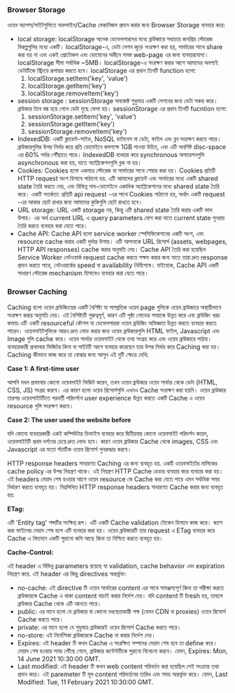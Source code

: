 ### Browser Storage
ওয়েব অ্যাপস/সাইটগুলিতে অফলাইন/Cache মেকানিজম প্রদান করার জন্য Browser Storage ব্যবহার করে: 
 - local storage: localStorage অনেক ডেভেলপারদের মধ্যে ব্রাউজারে সবচেয়ে জনপ্রিয় স্টোরেজ বিকল্পগুলির মধ্যে একটি। localStorage-এ, ডেটা সেশন জুড়ে সংরক্ষণ করা হয়, সার্ভারের সাথে share করা হয় না এবং একই প্রোটোকল এবং ডোমেনের অধীনে সমস্ত web-page এর জন্য ব্যবহারযোগ্য। localStorage সীমা সর্বাধিক ~5MB। localStorage-এ সংরক্ষণ করার আগে আমাদের অবশ্যই ডেটাটিকে স্ট্রিংয়ে রূপান্তর করতে হবে। localStorage এর প্রধান তিনটি function হলো:
   1. localStorage.setItem('key', 'value')
   2. localStorage.getItem('key')
   3. localStorage.removeItem('key')
 - session storage : sessionStorage অবজেক্ট শুধুমাত্র একটি সেশনের জন্য ডেটা সঞ্চয় করে। ব্রাউজার ট্যাব বন্ধ হয়ে গেলে ডেটা মুছে ফেলা হয়। sessionStorage এর প্রধান তিনটি fucntion হলো:
   1. sessionStorage.setItem('key', 'value')
   2. sessionStorage.getItem('key')
   3. sessionStorage.removeItem('key')
 - IndexedDB: একটি ক্লায়েন্ট-সাইড, NoSQL ডাটাবেস যা ডেটা, ফাইল এবং ব্লব সংরক্ষণ করতে পারে। ব্রাউজারগুলির উপর নির্ভর করে প্রতি ডোমেইনে কমপক্ষে 1GB পাওয়া উচিত, এবং এটি অবশিষ্ট disc-space এর 60% পর্যন্ত পৌঁছাতে পারে। IndexedDB ব্যবহার করে synchronous অপারেশনগুলি asynchronous করা হয়, যাতে অ্যাপ্লিকেশনগুলি ব্লক না হয়।
 - Cookies: Cookies হলো একমাত্র স্টোরেজ যা সার্ভারের সাথে শেয়ার করা হয়। Cookies প্রতিটি HTTP request অংশ হিসাবে পাঠানো হয়. এটি আমাদের ক্লায়েন্ট এবং সার্ভারের মধ্যে একটি shared state তৈরি করতে দেয়, এবং বিভিন্ন সাব-ডোমেইনে একাধিক অ্যাপ্লিকেশনের মধ্যে shared state তৈরি করে। একটি সতর্কতা: প্রতিটি api request -এর সাথে Cookies পাঠানো হয়, অর্থাৎ একটি request -এর আকার ছোট রাখার জন্য আমাদের কুকিগুলি ছোট রাখতে হবে।
 - URL storage: URL একটি storage নয়, কিন্তু এটি shared state তৈরি করার একটি ভাল উপায়। এর অর্থ current URL এ query parameters যোগ করা যাতে current state পুনরায় তৈরি করতে ব্যবহার করা যেতে পারে। 
 - Cache API: Cache API হলো service worker স্পেসিফিকেশনের একটি অংশ, এবং resource cache করার একটি দুর্দান্ত উপায়। এটি আপনাকে URL রিসোর্স (assets, webpages, HTTP API responses) cache করার অনুমতি দেয়। Cache API তৈরি করা হয়েছিল Service Worker নেটওয়ার্ক request cache করতে সক্ষম করার জন্য যাতে তারা দ্রুত response প্রদান করতে পারে, নেটওয়ার্কের speed বা availability নির্বিশেষে। যাইহোক, Cache API একটি সাধারণ স্টোরেজ mechanism হিসাবেও ব্যবহার করা যেতে পারে।


### Browser Caching
Caching হলো ওয়েব ব্রাউজিংয়ের একটি বৈশিষ্ট্য যা সাম্প্রতিক ওয়েব page গুলিকে ওয়েব ব্রাউজারে অস্থায়ীভাবে সংরক্ষণ করার অনুমতি দেয়। এই বৈশিষ্ট্যটি গুরুত্বপূর্ণ, কারণ এটি পৃষ্ঠা লোডের সময়কে উন্নত করে এবং ব্রাউজিং খরচ কমায়৷ এটি একটি resourceful কৌশল যা ডেভেলপাররা ওয়েব ব্রাউজিং অভিজ্ঞতা উন্নত করতে ব্যবহার করতে পারেন। ওয়েবসাইটগুলিকে আরও দ্রুত লোড করার জন্য ওয়েব ব্রাউজারগুলি HTML ফাইল, Javascript এবং Image গুলি cache করে। ওয়েব সার্ভার ওয়েবসাইট থেকে তথ্য সংগ্রহ করে এবং ওয়েব ব্রাউজারে পাঠায়। ব্যবহারকারী প্রথমবার ভিজিটর কিনা বা সাইটটি আগে ব্যবহার করেছেন তার উপর নির্ভর করে Caching করা হয়। Caching কীভাবে কাজ করে তা বোঝার জন্য আসুন এই দুটি ক্ষেত্রে দেখি:

**Case 1: A first-time user**

আপনি যখন প্রথমবার কোনো ওয়েবসাইট ভিজিট করেন, তখন ওয়েব ব্রাউজার ওয়েব সার্ভার থেকে ডেটা (HTML, CSS, JS) সংগ্রহ করবে। এর কারণ হলো ওয়েব রিসোর্সগুলি এখনও Cache সংরক্ষণ করা হয়নি। ওয়েব ব্রাউজার তারপর ওয়েবসাইটটিতে পরবর্তী পরিদর্শনে user experience উন্নত করতে একটি Cache এ ওয়েব resource গুলি সংরক্ষণ করবে।

**Case 2: The user used the website before**

যদি কোনো ব্যবহারকারী একই কম্পিউটার ডিভাইস ব্যবহার করে দ্বিতীয়বার কোনো ওয়েবসাইট পরিদর্শন করেন, ওয়েবসাইটটি প্রথম দর্শনের চেয়ে দ্রুত লোড হবে। কারণ ওয়েব ব্রাউজার Cache থেকে images, CSS এবং Javascript এর মতো স্ট্যাটিক ওয়েব রিসোর্স পুনরুদ্ধার করবে।



HTTP response headers সাধারণত Caching এর জন্য ব্যবহৃত হয়. একটি ওয়েবসাইটের মালিকের cache policy এর উপর নিয়ন্ত্রণ থাকে। এই নিয়ন্ত্রণ HTTP Cache হেডার ব্যবহার করে ব্যবহার করা হয়। এই headers মেয়াদ শেষ হওয়ার আগে ওয়েব resource কে Cache করা যেতে পারে এমন সর্বাধিক সময় নির্ধারণ করতে ব্যবহৃত হয়। নিম্নলিখিত HTTP response headers সাধারণত Cache করার জন্য ব্যবহৃত হয়:

**ETag:**

 এটি 'Entity tag' শব্দটির সংক্ষিপ্ত রূপ। এটি একটি Cache validation টোকেন হিসাবে কাজ করে। ক্যাশ করা ফাইলের মেয়াদ শেষ হলে এটি ব্যবহার করা হয়। ওয়েব ব্রাউজারটি তার request এ ETag ব্যবহার করে Cache এ বিদ্যমান একটি পুরানো কপি আছে কিনা তা নিশ্চিত করতে ব্যবহৃত হয়।

**Cache-Control:** 

এই header এ বিভিন্ন parameters রয়েছে যা validation, cache behavior এবং expiration নিয়ন্ত্রণ করে. এই header এর কিছু directives অন্তর্ভুক্ত:
  - no-cache: এই directive টি ওয়েব সার্ভারের content এর সাথে সামঞ্জস্যপূর্ণ কিনা তা পরীক্ষা করতে ব্রাউজারকে Cache এ থাকা content যাচাই করার নির্দেশ দেয়। যদি content টি fresh হয়, তাহলে ব্রাউজার Cache থেকে এটি আনতে পারে।
  - public: এর মানে হলো যে ব্রাউজার বা কোনো মধ্যস্থতাকারী পক্ষ (যেমন CDN বা proxies) ওয়েব রিসোর্স Cache করতে পারে।
  - private: এর মানে হলো যে শুধুমাত্র ব্রাউজারই ওয়েব রিসোর্স Cache করতে পারে।
  - no-store: এই নির্দেশিকা ব্রাউজারকে Cache না করার নির্দেশ দেয়।
  - Expires: এই header টি কখন Cache এ সংরক্ষিত সম্পদের মেয়াদ শেষ হবে তা define করে। মেয়াদ শেষ হওয়ার সময় পৌঁছে গেলে, ব্রাউজার কন্টেন্টটিকে পুরানো বিবেচনা করবে। যেমন, Expires: Mon, 14 June 2021 10:30:00 GMT.
  - Last modified: এই header টি কখন web content পরিবর্তন করা হয়েছিল সেই সংক্রান্ত তথ্য প্রদান করে। এই paremeter টি মূল content পরিবর্তনের তারিখ এবং সময় অন্তর্ভুক্ত করে। যেমন, Last Modified: Tue, 11 February 2021 10:30:00 GMT.
